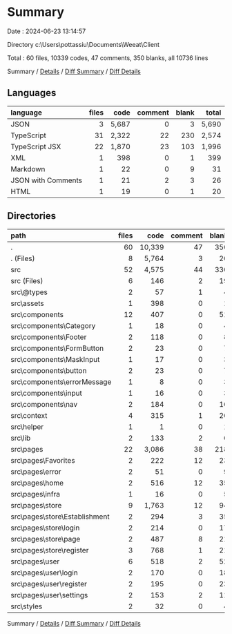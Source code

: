 # Summary

Date : 2024-06-23 13:14:57

Directory c:\\Users\\pottassiu\\Documents\\Weeat\\Client

Total : 60 files,  10339 codes, 47 comments, 350 blanks, all 10736 lines

Summary / [Details](details.md) / [Diff Summary](diff.md) / [Diff Details](diff-details.md)

## Languages
| language | files | code | comment | blank | total |
| :--- | ---: | ---: | ---: | ---: | ---: |
| JSON | 3 | 5,687 | 0 | 3 | 5,690 |
| TypeScript | 31 | 2,322 | 22 | 230 | 2,574 |
| TypeScript JSX | 22 | 1,870 | 23 | 103 | 1,996 |
| XML | 1 | 398 | 0 | 1 | 399 |
| Markdown | 1 | 22 | 0 | 9 | 31 |
| JSON with Comments | 1 | 21 | 2 | 3 | 26 |
| HTML | 1 | 19 | 0 | 1 | 20 |

## Directories
| path | files | code | comment | blank | total |
| :--- | ---: | ---: | ---: | ---: | ---: |
| . | 60 | 10,339 | 47 | 350 | 10,736 |
| . (Files) | 8 | 5,764 | 3 | 20 | 5,787 |
| src | 52 | 4,575 | 44 | 330 | 4,949 |
| src (Files) | 6 | 146 | 2 | 19 | 167 |
| src\\@types | 2 | 57 | 1 | 4 | 62 |
| src\\assets | 1 | 398 | 0 | 1 | 399 |
| src\\components | 12 | 407 | 0 | 51 | 458 |
| src\\components\\Category | 1 | 18 | 0 | 4 | 22 |
| src\\components\\Footer | 2 | 118 | 0 | 8 | 126 |
| src\\components\\FormButton | 2 | 23 | 0 | 7 | 30 |
| src\\components\\MaskInput | 1 | 17 | 0 | 3 | 20 |
| src\\components\\button | 2 | 23 | 0 | 7 | 30 |
| src\\components\\errorMessage | 1 | 8 | 0 | 3 | 11 |
| src\\components\\input | 1 | 16 | 0 | 3 | 19 |
| src\\components\\nav | 2 | 184 | 0 | 16 | 200 |
| src\\context | 4 | 315 | 1 | 26 | 342 |
| src\\helper | 1 | 1 | 0 | 1 | 2 |
| src\\lib | 2 | 133 | 2 | 6 | 141 |
| src\\pages | 22 | 3,086 | 38 | 218 | 3,342 |
| src\\pages\\Favorites | 2 | 222 | 12 | 23 | 257 |
| src\\pages\\error | 2 | 51 | 0 | 9 | 60 |
| src\\pages\\home | 2 | 516 | 12 | 35 | 563 |
| src\\pages\\infra | 1 | 16 | 0 | 5 | 21 |
| src\\pages\\store | 9 | 1,763 | 12 | 94 | 1,869 |
| src\\pages\\store\\Establishment | 2 | 294 | 3 | 35 | 332 |
| src\\pages\\store\\login | 2 | 214 | 0 | 17 | 231 |
| src\\pages\\store\\page | 2 | 487 | 8 | 21 | 516 |
| src\\pages\\store\\register | 3 | 768 | 1 | 21 | 790 |
| src\\pages\\user | 6 | 518 | 2 | 52 | 572 |
| src\\pages\\user\\login | 2 | 170 | 0 | 18 | 188 |
| src\\pages\\user\\register | 2 | 195 | 0 | 23 | 218 |
| src\\pages\\user\\settings | 2 | 153 | 2 | 11 | 166 |
| src\\styles | 2 | 32 | 0 | 4 | 36 |

Summary / [Details](details.md) / [Diff Summary](diff.md) / [Diff Details](diff-details.md)